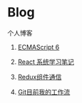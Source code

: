 # Blog
个人博客

1. [ECMAScript 6](https://github.com/sanshuiwang/ES6/issues/1)

2. [React 系统学习笔记](https://github.com/sanshuiwang/Blog/issues/2)

3. [Redux组件通信](https://github.com/sanshuiwang/Blog/issues/5)

4. [Git目前我的工作流](https://github.com/sanshuiwang/Blog/issues/4)
